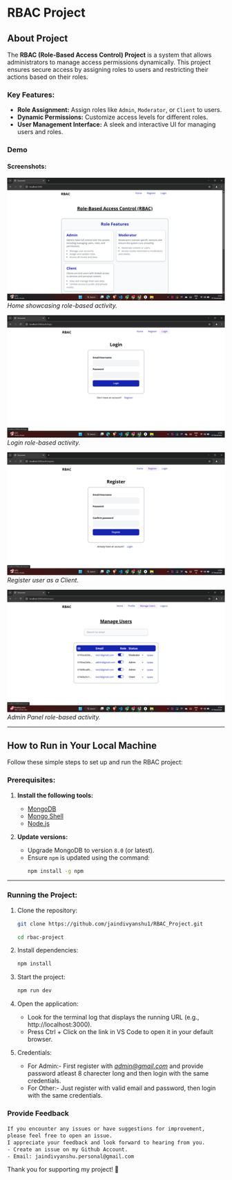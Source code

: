 # RBAC Project

## About Project

The **RBAC (Role-Based Access Control) Project** is a system that allows administrators to manage access permissions dynamically. This project ensures secure access by assigning roles to users and restricting their actions based on their roles.

### Key Features:
- **Role Assignment:** Assign roles like `Admin`, `Moderator`, or `Client` to users.
- **Dynamic Permissions:** Customize access levels for different roles.
- **User Management Interface:** A sleek and interactive UI for managing users and roles.

### Demo
#### Screenshots:

![Home](./images/home.png)  
*Home showcasing role-based activity.*

![Home](./images/login.png)  
*Login role-based activity.*

![Home](./images/register.png)  
*Register user as a Client.*

![Home](./images/admin_panel.png)  
*Admin Panel role-based activity.*

---

## How to Run in Your Local Machine

Follow these simple steps to set up and run the RBAC project:

### Prerequisites:
1. **Install the following tools:**
   - [MongoDB](https://www.mongodb.com/docs/manual/installation/)
   - [Mongo Shell](https://www.mongodb.com/try/download/shell)
   - [Node.js](https://nodejs.org/en/download/)

2. **Update versions:**
   - Upgrade MongoDB to version `8.0` (or latest).
   - Ensure `npm` is updated using the command:
     ```bash
     npm install -g npm
     ```

---

### Running the Project:

1. Clone the repository:
   ```bash
   git clone https://github.com/jaindivyanshu1/RBAC_Project.git
    ```
    ```bash
   cd rbac-project
   ```

2. Install dependencies:

    ```bash
   npm install
   ```

3. Start the project:

    ```bash
   npm run dev
   ```

4. Open the application:

    - Look for the terminal log that displays the running URL (e.g., http://localhost:3000).
    - Press Ctrl + Click on the link in VS Code to open it in your default browser.
  
4. Credentials:

    - For Admin:- First register with *admin@gmail.com* and provide password atleast 8 charecter long and then login with the same credentials.
    - For Other:- Just register with valid email and password, then login with the same credentials.

### Provide Feedback

    If you encounter any issues or have suggestions for improvement, please feel free to open an issue.
    I appreciate your feedback and look forward to hearing from you.
    - Create an issue on my Github Account.
    - Email: jaindivyanshu.personal@gmail.com

Thank you for supporting my project! 🚀
